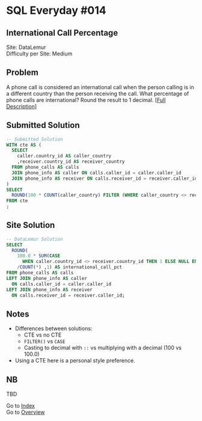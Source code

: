 # SQL Everyday \#014

## International Call Percentage

Site: DataLemur\
Difficulty per Site: Medium

## Problem

A phone call is considered an international call when the person calling is in a different country than the person receiving the call. What percentage of phone calls are international? Round the result to 1 decimal. [[Full Description](https://datalemur.com/questions/international-call-percentage)]

## Submitted Solution

```sql
-- Submitted Solution
WITH cte AS (
  SELECT 
    caller.country_id AS caller_country
    ,receiver.country_id AS receiver_country
  FROM phone_calls AS calls 
  JOIN phone_info AS caller ON calls.caller_id = caller.caller_id
  JOIN phone_info AS receiver ON calls.receiver_id = receiver.caller_id
)
SELECT
  ROUND(100 * COUNT(caller_country) FILTER (WHERE caller_country <> receiver_country)::decimal / COUNT(caller_country)::decimal, 1) AS international_calls_pct
FROM cte
;
```

## Site Solution

```sql
-- DataLemur Solution 
SELECT 
  ROUND(
    100.0 * SUM(CASE
      WHEN caller.country_id <> receiver.country_id THEN 1 ELSE NULL END)
    /COUNT(*) ,1) AS international_call_pct
FROM phone_calls AS calls
LEFT JOIN phone_info AS caller
  ON calls.caller_id = caller.caller_id
LEFT JOIN phone_info AS receiver
  ON calls.receiver_id = receiver.caller_id;
```

## Notes

* Differences between solutions:
  * CTE vs no CTE
  * `FILTER()` vs `CASE`
  * Casting to decimal with `::` vs multiplying with a decimal (100 vs 100.0)
* Using a CTE here is a personal style preference.

## NB

TBD

Go to [Index](../?tab=readme-ov-file#index)\
Go to [Overview](../?tab=readme-ov-file)
